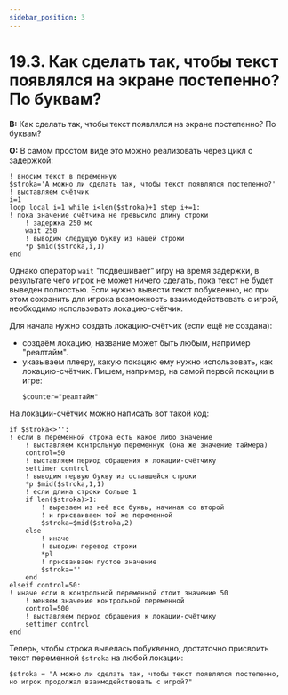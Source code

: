 ```yaml
---
sidebar_position: 3
---
```


# 19.3. Как сделать так, чтобы текст появлялся на экране постепенно? По буквам?
<!-- [:faq_19_03] -->
**В:** Как сделать так, чтобы текст появлялся на экране постепенно? По буквам?

**О:**
В самом простом виде это можно реализовать через цикл с задержкой:

```qsp
! вносим текст в переменную
$stroka='А можно ли сделать так, чтобы текст появлялся постепенно?'
! выставляем счётчик
i=1
loop local i=1 while i<len($stroka)+1 step i+=1:
! пока значение счётчика не превысило длину строки
    ! задержка 250 мс
    wait 250
    ! выводим следущую букву из нашей строки
    *p $mid($stroka,i,1)
end
```

Однако оператор `wait` "подвешивает" игру на время задержки, в результате чего игрок не может ничего сделать, пока текст не будет выведен полностью. Если нужно вывести текст побуквенно, но при этом сохранить для игрока возможность взаимодействовать с игрой, необходимо использовать локацию-счётчик.

Для начала нужно создать локацию-счётчик (если ещё не создана):
* создаём локацию, название может быть любым, например "реалтайм".
* указываем плееру, какую локацию ему нужно использовать, как локацию-счётчик. Пишем, например, на самой первой локации в игре:
    ```qsp
    $counter="реалтайм"
    ```

На локации-счётчик можно написать вот такой код:

```qsp
if $stroka<>'':
! если в переменной строка есть какое либо значение
    ! выставляем контрольную переменную (она же значение таймера)
    control=50
    ! выставляем период обращения к локации-счётчику
    settimer control
    ! выводим первую букву из оставшейся строки
    *p $mid($stroka,1,1)
    ! если длина строки больше 1
    if len($stroka)>1:
        ! вырезаем из неё все буквы, начиная со второй
        ! и присваиваем той же переменной
        $stroka=$mid($stroka,2)
    else
        ! иначе
        ! выводим перевод строки
        *pl
        ! присваиваем пустое значение
        $stroka=''
    end
elseif control=50:
! иначе если в контрольной переменной стоит значение 50
    ! меняем значение контрольной переменной
    control=500
    ! выставляем период обращения к локации-счётчику
    settimer control
end
```

Теперь, чтобы строка вывелась побуквенно, достаточно присвоить текст переменной `$stroka` на любой локации:

```qsp
$stroka = "А можно ли сделать так, чтобы текст появлялся постепенно, но игрок продолжал взаимодействовать с игрой?" 
```
